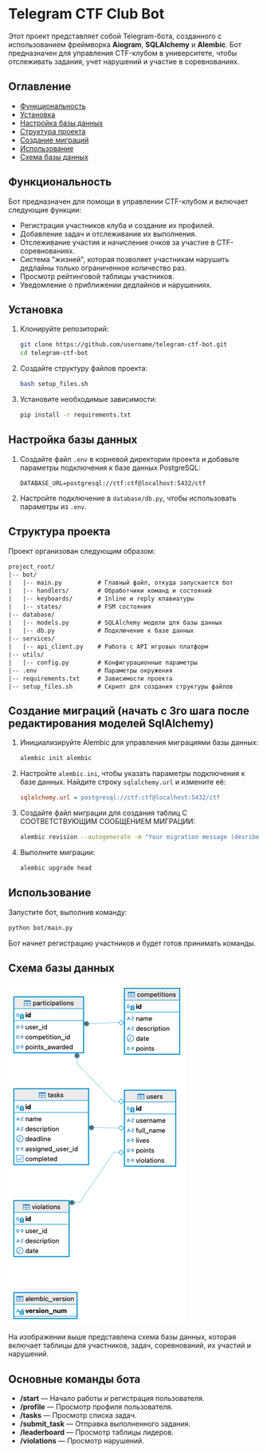 # Telegram CTF Club Bot

Этот проект представляет собой Telegram-бота, созданного с использованием фреймворка **Aiogram**, **SQLAlchemy** и **Alembic**. Бот предназначен для управления CTF-клубом в университете, чтобы отслеживать задания, учет нарушений и участие в соревнованиях.

## Оглавление
- [Функциональность](#функциональность)
- [Установка](#установка)
- [Настройка базы данных](#настройка-базы-данных)
- [Структура проекта](#структура-проекта)
- [Создание миграций](#создание-миграций)
- [Использование](#использование)
- [Схема базы данных](#схема-базы-данных)

## Функциональность
Бот предназначен для помощи в управлении CTF-клубом и включает следующие функции:
- Регистрация участников клуба и создание их профилей.
- Добавление задач и отслеживание их выполнения.
- Отслеживание участия и начисление очков за участие в CTF-соревнованиях.
- Система "жизней", которая позволяет участникам нарушить дедлайны только ограниченное количество раз.
- Просмотр рейтинговой таблицы участников.
- Уведомление о приближении дедлайнов и нарушениях.

## Установка
1. Клонируйте репозиторий:
   ```bash
   git clone https://github.com/username/telegram-ctf-bot.git
   cd telegram-ctf-bot
   ```

2. Создайте структуру файлов проекта:
   ```bash
   bash setup_files.sh
   ```

3. Установите необходимые зависимости:
   ```bash
   pip install -r requirements.txt
   ```

## Настройка базы данных
1. Создайте файл `.env` в корневой директории проекта и добавьте параметры подключения к базе данных PostgreSQL:
   ```
   DATABASE_URL=postgresql://ctf:ctf@localhost:5432/ctf
   ```

2. Настройте подключение в `database/db.py`, чтобы использовать параметры из `.env`.

## Структура проекта
Проект организован следующим образом:
```
project_root/
|-- bot/
|   |-- main.py          # Главный файл, откуда запускается бот
|   |-- handlers/        # Обработчики команд и состояний
|   |-- keyboards/       # Inline и reply клавиатуры
|   |-- states/          # FSM состояния
|-- database/
|   |-- models.py        # SQLAlchemy модели для базы данных
|   |-- db.py            # Подключение к базе данных
|-- services/
|   |-- api_client.py    # Работа с API игровых платформ
|-- utils/
|   |-- config.py        # Конфигурационные параметры
|-- .env                 # Параметры окружения
|-- requirements.txt     # Зависимости проекта
|-- setup_files.sh       # Скрипт для создания структуры файлов
```

## Создание миграций (начать с 3го шага после редактирования моделей SqlAlchemy)
1. Инициализируйте Alembic для управления миграциями базы данных:
   ```bash
   alembic init alembic
   ```

2. Настройте `alembic.ini`, чтобы указать параметры подключения к базе данных. Найдите строку `sqlalchemy.url` и измените её:
   ```ini
   sqlalchemy.url = postgresql://ctf:ctf@localhost:5432/ctf
   ```

3. Создайте файл миграции для создания таблиц С СООТВЕТСТВУЮЩИМ СООБЩЕНИЕМ МИГРАЦИИ:
   ```bash
   alembic revision --autogenerate -m "Your migration message (desribe what you change in models)"
   ```

4. Выполните миграции:
   ```bash
   alembic upgrade head
   ```

## Использование
Запустите бот, выполнив команду:
```bash
python bot/main.py
```
Бот начнет регистрацию участников и будет готов принимать команды.

## Схема базы данных

![Схема базы данных](database/ctf%20DB.png)

На изображении выше представлена схема базы данных, которая включает таблицы для участников, задач, соревнований, их участий и нарушений.

## Основные команды бота
- **/start** — Начало работы и регистрация пользователя.
- **/profile** — Просмотр профиля пользователя.
- **/tasks** — Просмотр списка задач.
- **/submit_task** — Отправка выполненного задания.
- **/leaderboard** — Просмотр таблицы лидеров.
- **/violations** — Просмотр нарушений.

